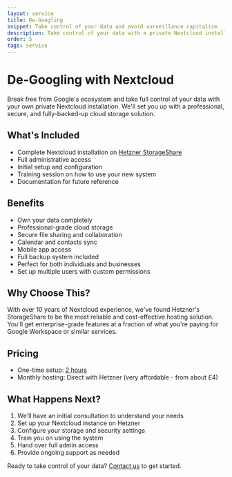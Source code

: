 ```yaml
---
layout: service
title: De-Googling
snippet: Take control of your data and avoid surveillance capitalism
description: Take control of your data with a private Nextcloud installation
order: 5
tags: service
---
```


# De-Googling with Nextcloud

Break free from Google's ecosystem and take full control of your data with your own private Nextcloud installation. We'll set you up with a professional, secure, and fully-backed-up cloud storage solution.

## What's Included

- Complete Nextcloud installation on [Hetzner StorageShare](https://www.hetzner.com/storage/storage-share/)
- Full administrative access
- Initial setup and configuration
- Training session on how to use your new system
- Documentation for future reference

## Benefits

- Own your data completely
- Professional-grade cloud storage
- Secure file sharing and collaboration
- Calendar and contacts sync
- Mobile app access
- Full backup system included
- Perfect for both individuals and businesses
- Set up multiple users with custom permissions

## Why Choose This?

With over 10 years of Nextcloud experience, we've found Hetzner's StorageShare to be the most reliable and cost-effective hosting solution. You'll get enterprise-grade features at a fraction of what you're paying for Google Workspace or similar services.

## Pricing

- One-time setup: [2 hours](/prices/)
- Monthly hosting: Direct with Hetzner (very affordable - from about £4)

## What Happens Next?

1. We'll have an initial consultation to understand your needs
2. Set up your Nextcloud instance on Hetzner
3. Configure your storage and security settings
4. Train you on using the system
5. Hand over full admin access
6. Provide ongoing support as needed

Ready to take control of your data? [Contact us](/contact/) to get started.
